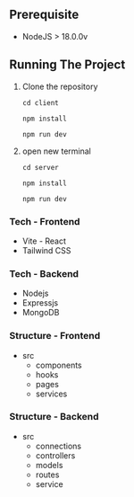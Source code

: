 ## Prerequisite
- NodeJS  > 18.0.0v

## Running The Project
1.	Clone the repository

    ```cd client```

    ```npm install```

    ```npm run dev```

2.  open new terminal

    ```cd server```

    ```npm install```

    ```npm run dev```

### Tech - Frontend
- Vite - React
- Tailwind CSS

### Tech - Backend
- Nodejs
- Expressjs
- MongoDB

### Structure - Frontend
- src
    - components
    - hooks
    - pages
    - services

### Structure - Backend
- src
    - connections
    - controllers
    - models
    - routes
    - service